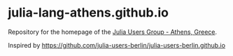 # julia-lang-athens.github.io

Repository for the homepage of the [Julia Users Group - Athens, Greece](https://julia-lang-athens.github.io/).

Inspired by https://github.com/julia-users-berlin/julia-users-berlin.github.io
